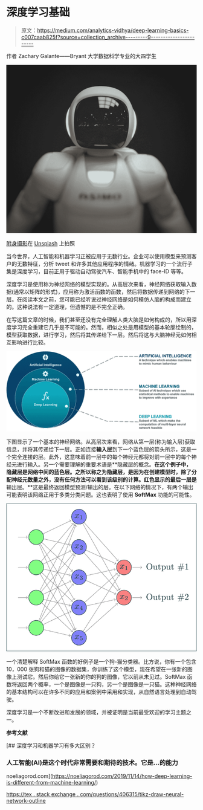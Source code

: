 # 深度学习基础

> 原文：<https://medium.com/analytics-vidhya/deep-learning-basics-c007caab825f?source=collection_archive---------9----------------------->

作者 Zachary Galante——Bryant 大学数据科学专业的大四学生

![](img/17958f4a0df2870b1fc2bd77bb369e9b.png)

[附身摄影](https://unsplash.com/@possessedphotography?utm_source=medium&utm_medium=referral)在 [Unsplash](https://unsplash.com?utm_source=medium&utm_medium=referral) 上拍照

当今世界，人工智能和机器学习正被应用于无数行业。企业可以使用模型来预测客户的无数特征，分析 tweet 和许多其他应用程序的情绪。机器学习的一个流行子集是深度学习，目前正用于驱动自动驾驶汽车、智能手机中的 face-ID 等等。

深度学习是使用称为神经网络的模型实现的。从高层次来看，神经网络获取输入数据(通常以矩阵的形式)，应用称为激活函数的函数，然后将数据传递到网络的下一层。在阅读本文之前，您可能已经听说过神经网络是如何模仿人脑的构成而建立的。这种说法有一定道理，但遗憾的是不完全正确。

在写这篇文章的时候，我们甚至还没有完全理解人类大脑是如何构成的，所以用深度学习完全重建它几乎是不可能的。然而，相似之处是用模型的基本轮廓绘制的，模型获取数据，进行学习，然后将其传递给下一层。然后将这与大脑神经元如何相互影响进行比较。

![](img/d2d883135ff325032a86d42298abbba9.png)

下图显示了一个基本的神经网络。从高层次来看，网络从第一层(称为输入层)获取信息，并将其传递给下一层。正如连接**输入层**到下一个蓝色层的箭头所示，这是一个完全连接的层。此外，这意味着前一层中的每个神经元都将对前一层中的每个神经元进行输入。另一个需要理解的重要术语是**隐藏层的概念。**在这个例子中，隐藏层是网络中间的蓝色层。之所以称之为隐藏层，是因为在创建模型时，除了分配神经元数量之外，没有任何方法可以看到该级别的计算。红色显示的最后一层是**输出层。**这是最终返回模型预测/输出的层。在以下网络的情况下，有两个输出可能表明该网络正用于多类分类问题。这也表明了使用 **SoftMax** 功能的可能性。

![](img/2b314c53af1606967e84992400d31c65.png)

一个清楚解释 SoftMax 函数的好例子是一个狗-猫分类器。比方说，你有一个包含 10，000 张狗和猫的图像的数据集，你训练了这个模型，现在希望在一张新的图像上测试它。然后你给它一张新的你的狗的图像，它以前从未见过。SoftMax 函数将返回两个概率，一个是图像是一只狗，另一个是图像是一只猫。这种神经网络的基本结构可以在许多不同的应用和案例中采用和实现，从自然语言处理到自动驾驶。

深度学习是一个不断改进和发展的领域，并被证明是当前最受欢迎的学习主题之一。

**参考文献**

[](https://noeliagorod.com/2019/11/14/how-deep-learning-is-different-from-machine-learning/) [## 深度学习和机器学习有多大区别？

### 人工智能(AI)是这个时代非常需要和期待的技术。它是…的能力

noeliagorod.com](https://noeliagorod.com/2019/11/14/how-deep-learning-is-different-from-machine-learning/) 

[https://tex . stack exchange . com/questions/406315/tikz-draw-neural-network-outline](https://tex.stackexchange.com/questions/406315/tikz-draw-neural-network-outline)